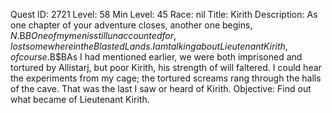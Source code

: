 Quest ID: 2721
Level: 58
Min Level: 45
Race: nil
Title: Kirith
Description: As one chapter of your adventure closes, another one begins, $N.$B$BOne of my men is still unaccounted for, lost somewhere in the Blasted Lands. I am talking about Lieutenant Kirith, of course.$B$BAs I had mentioned earlier, we were both imprisoned and tortured by Allistarj, but poor Kirith, his strength of will faltered. I could hear the experiments from my cage; the tortured screams rang through the halls of the cave. That was the last I saw or heard of Kirith.
Objective: Find out what became of Lieutenant Kirith.
